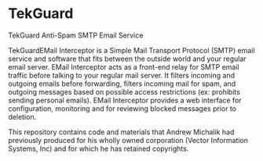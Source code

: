 TekGuard
========

TekGuard Anti-Spam SMTP Email Service

TekGuardEMail Interceptor is a Simple Mail Transport Protocol (SMTP) email service and software that fits between the outside world and your regular email server. EMail Interceptor acts as a front-end relay for SMTP email traffic before talking to your regular mail server. It filters incoming and outgoing emails before forwarding, filters incoming mail for spam, and outgoing messages based on possible access restrictions (ex: prohibits sending personal emails). EMail Interceptor provides a web interface for configuration, monitoring and for reviewing blocked messages prior to deletion.

This repository contains code and materials that Andrew Michalik had previously produced for his wholly owned corporation (Vector Information Systems, Inc) and for which he has retained copyrights.
